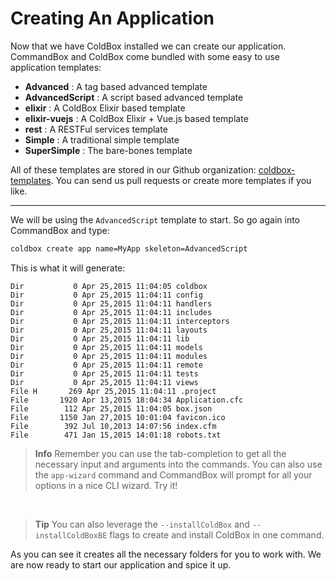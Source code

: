 # Creating An Application

Now that we have ColdBox installed we can create our application.  CommandBox and ColdBox come bundled with some easy to use application templates:

* **Advanced** : A tag based advanced template
* **AdvancedScript** : A script based advanced template
* **elixir** : A ColdBox Elixir based template
* **elixir-vuejs** : A ColdBox Elixir + Vue.js based template
* **rest** : A RESTFul services template
* **Simple** : A traditional simple template
* **SuperSimple** : The bare-bones template

All of these templates are stored in our Github organization: [coldbox-templates](https://github.com/coldbox-templates).  You can send us pull requests or create more templates if you like.

---

We will be using the `AdvancedScript` template to start.  So go again into CommandBox and type:

```bash
coldbox create app name=MyApp skeleton=AdvancedScript
```

This is what it will generate:

```
Dir           0 Apr 25,2015 11:04:05 coldbox
Dir           0 Apr 25,2015 11:04:11 config
Dir           0 Apr 25,2015 11:04:11 handlers
Dir           0 Apr 25,2015 11:04:11 includes
Dir           0 Apr 25,2015 11:04:11 interceptors
Dir           0 Apr 25,2015 11:04:11 layouts
Dir           0 Apr 25,2015 11:04:11 lib
Dir           0 Apr 25,2015 11:04:11 models
Dir           0 Apr 25,2015 11:04:11 modules
Dir           0 Apr 25,2015 11:04:11 remote
Dir           0 Apr 25,2015 11:04:11 tests
Dir           0 Apr 25,2015 11:04:11 views
File H       269 Apr 25,2015 11:04:11 .project
File       1920 Apr 13,2015 18:04:34 Application.cfc
File        112 Apr 25,2015 11:04:05 box.json
File       1150 Jan 27,2015 10:01:04 favicon.ico
File        392 Jul 10,2013 14:07:56 index.cfm
File        471 Jan 15,2015 14:01:18 robots.txt
```

> **Info** Remember you can use the tab-completion to get all the necessary input and arguments into the commands.  You can also use the `app-wizard` command and CommandBox will prompt for all your options in a nice CLI wizard. Try it!

<br>

> **Tip** You can also leverage the `--installColdBox` and `--installColdBoxBE` flags to create and install ColdBox in one command.

As you can see it creates all the necessary folders for you to work with. We are now ready to start our application and spice it up.